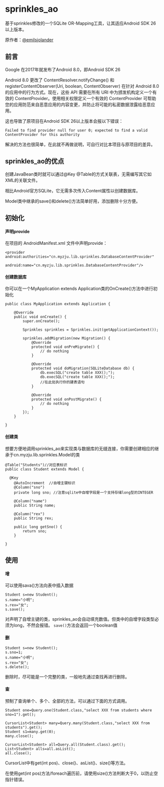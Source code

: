 # sprinkles_ao
基于sprinkles修改的一个SQLite OR-Mapping工具，让其适应Android SDK 26以上版本。

原作者：[@emilsjolander](https://github.com/emilsjolander)

## 前言
Google 在2017年就发布了Android 8.0，即Android SDK 26

Android 8.0 更改了 ContentResolver.notifyChange() 和 registerContentObserver(Uri, boolean, ContentObserver) 在针对 Android 8.0 的应用中的行为方式。现在，这些 API 需要在所有 URI 中为颁发机构定义一个有效的 ContentProvider。使用相关权限定义一个有效的 ContentProvider 可帮助您的应用防范来自恶意应用的内容变更，并防止将可能的私密数据泄露给恶意应用。

这也导致了原项目在Android SDK 26以上版本会报以下错误：

```
Failed to find provider null for user 0; expected to find a valid ContentProvider for this authority
```

解决的方法也很简单，在此就不再做说明，可自行对比本项目与原项目的差异。

## sprinkles_ao的优点
创建JavaBean类时就可以通过@Key @Table的方式关联表，无需编写其它如XML的关联文件。

相比Android官方SQLite，它无需多次传入Content属性以创建数据库。

Model类中继承的save()和delete()方法简单好用，添加删除十分方便。

## 初始化

#### 声明provide
在项目的 AndroidManifest.xml 文件中声明provide：
```
<provider android:authorities="cn.myzju.lib.sprinkles.DatabaseContentProvider" 
          android:name="cn.myzju.lib.sprinkles.DatabaseContentProvider"/>
```

#### 创建数据库
你可以在一个MyApplication extends Application类的OnCreate()方法中进行初始化
```
public class MyApplication extends Application {

	@Override
	public void onCreate() {
		super.onCreate();

		Sprinkles sprinkles = Sprinkles.init(getApplicationContext());

        sprinkles.addMigration(new Migration() {
            @Override
            protected void onPreMigrate() {
                // do nothing
            }

            @Override
            protected void doMigration(SQLiteDatabase db) {
                db.execSQL("create table XXX();");
                db.execSQL("create table XXX();");
                //在此处执行你的建表语句
            }

            @Override
            protected void onPostMigrate() {
                // do nothing
            }
        });
	}

}
```

#### 创建类
想要方便地调用sprinkles_ao来实现类与数据库的无缝连接，你需要创建相应的继承于cn.myzju.lib.sprinkles.Model的类

```
@Table("Students")//对应表标识
public class Student extends Model {

  @Key
	@AutoIncrement  //自增主键标识
	@Column("sno")
	private long sno; //注意sqlite中自增字段是一个支持存储long型的INTEGER

	@Column("name")
	public String name;

	@Column("rex")
	public String rex;

	public long getSno() {
		return sno;
	}

}
```

## 使用

#### 增
可以使用sava()方法向表中插入数据
```
Student s=new Student();
s.name="小明";
s.rex="女";
s.save();
```

对声明了自增主键的类，sprinkles_ao会自动填充数值。但类中的自增字段类型必须为long，不然会报错。
`save()`方法会返回一个boolean值

#### 删
```
Student s=new Student();
s.sno=1;
s.name="小明";
s.rex="女";
s.delete();
```

删除时，尽可能是一个完整的类，一般地先通过查找再进行删除。

#### 查
预制了查询单个、多个、全部的方法，可以通过下面的方式调用。
```
Student one=Query.one(Student.class,"select XXX from students where sno=1").get();

CursorList<Student> many=Query.many(Student.class,"select XXX from students").get();
Student s1=many.get(0);
many.close();

CursorList<Student> all=Query.all(Student.class).get();
List<Student> alls=all.asList();
all.close();
```

CursorList<T>中有get(int pos)、close()、asList()、size()等方法。

在使用get(int pos)方法/foreach遍历前，请使用size()方法判断大于0，以防止空指针错误。
